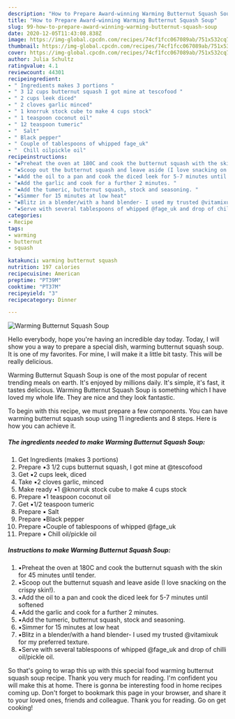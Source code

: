 ```yaml
---
description: "How to Prepare Award-winning Warming Butternut Squash Soup"
title: "How to Prepare Award-winning Warming Butternut Squash Soup"
slug: 99-how-to-prepare-award-winning-warming-butternut-squash-soup
date: 2020-12-05T11:43:08.838Z
image: https://img-global.cpcdn.com/recipes/74cf1fcc067089ab/751x532cq70/warming-butternut-squash-soup-recipe-main-photo.jpg
thumbnail: https://img-global.cpcdn.com/recipes/74cf1fcc067089ab/751x532cq70/warming-butternut-squash-soup-recipe-main-photo.jpg
cover: https://img-global.cpcdn.com/recipes/74cf1fcc067089ab/751x532cq70/warming-butternut-squash-soup-recipe-main-photo.jpg
author: Julia Schultz
ratingvalue: 4.1
reviewcount: 44301
recipeingredient:
- " Ingredients makes 3 portions "
- " 3 12 cups butternut squash I got mine at tescofood "
- " 2 cups leek diced"
- " 2 cloves garlic minced"
- " 1 knorruk stock cube to make 4 cups stock"
- " 1 teaspoon coconut oil"
- " 12 teaspoon tumeric"
- "  Salt"
- " Black pepper"
- " Couple of tablespoons of whipped fage_uk"
- "  Chill oilpickle oil"
recipeinstructions:
- "⁣▪️Preheat the oven at 180C and cook the butternut squash with the skin for 45 minutes until tender. ⁣"
- "▪️Scoop out the butternut squash and leave aside (I love snacking on the crispy skin!). ⁣"
- "▪️Add the oil to a pan and cook the diced leek for 5-7 minutes until softened"
- "⁣▪️Add the garlic and cook for a further 2 minutes. ⁣"
- "▪️Add the tumeric, butternut squash, stock and seasoning. ⁣"
- "▪️Simmer for 15 minutes at low heat"
- "⁣▪️Blitz in a blender/with a hand blender- I used my trusted @vitamixuk for my preferred texture. ⁣"
- "▪️Serve with several tablespoons of whipped @fage_uk and drop of chilli oil/pickle oil."
categories:
- Recipe
tags:
- warming
- butternut
- squash

katakunci: warming butternut squash 
nutrition: 197 calories
recipecuisine: American
preptime: "PT39M"
cooktime: "PT37M"
recipeyield: "3"
recipecategory: Dinner

---
```



![Warming Butternut Squash Soup](https://img-global.cpcdn.com/recipes/74cf1fcc067089ab/751x532cq70/warming-butternut-squash-soup-recipe-main-photo.jpg)

Hello everybody, hope you're having an incredible day today. Today, I will show you a way to prepare a special dish, warming butternut squash soup. It is one of my favorites. For mine, I will make it a little bit tasty. This will be really delicious.

Warming Butternut Squash Soup is one of the most popular of recent trending meals on earth. It's enjoyed by millions daily. It's simple, it's fast, it tastes delicious. Warming Butternut Squash Soup is something which I have loved my whole life. They are nice and they look fantastic.




To begin with this recipe, we must prepare a few components. You can have warming butternut squash soup using 11 ingredients and 8 steps. Here is how you can achieve it.

<!--inarticleads1-->

##### The ingredients needed to make Warming Butternut Squash Soup:

1. Get  Ingredients (makes 3 portions) ⁣
1. Prepare  ⁣▪️3 1/2 cups butternut squash, I got mine at @tescofood ⁣
1. Get  ▪️2 cups leek, diced
1. Take  ⁣▪️2 cloves garlic, minced
1. Make ready  ⁣▪️1 @knorruk stock cube to make 4 cups stock
1. Prepare  ⁣▪️1 teaspoon coconut oil
1. Get  ⁣▪️1/2 teaspoon tumeric
1. Prepare  ▪️ Salt
1. Prepare  ▪️Black pepper
1. Prepare  ⁣▪️Couple of tablespoons of whipped @fage_uk
1. Prepare  ▪️ Chill oil/pickle oil




<!--inarticleads2-->

##### Instructions to make Warming Butternut Squash Soup:

1. ⁣▪️Preheat the oven at 180C and cook the butternut squash with the skin for 45 minutes until tender. ⁣
1. ▪️Scoop out the butternut squash and leave aside (I love snacking on the crispy skin!). ⁣
1. ▪️Add the oil to a pan and cook the diced leek for 5-7 minutes until softened
1. ⁣▪️Add the garlic and cook for a further 2 minutes. ⁣
1. ▪️Add the tumeric, butternut squash, stock and seasoning. ⁣
1. ▪️Simmer for 15 minutes at low heat
1. ⁣▪️Blitz in a blender/with a hand blender- I used my trusted @vitamixuk for my preferred texture. ⁣
1. ▪️Serve with several tablespoons of whipped @fage_uk and drop of chilli oil/pickle oil.




So that's going to wrap this up with this special food warming butternut squash soup recipe. Thank you very much for reading. I'm confident you will make this at home. There is gonna be interesting food in home recipes coming up. Don't forget to bookmark this page in your browser, and share it to your loved ones, friends and colleague. Thank you for reading. Go on get cooking!
